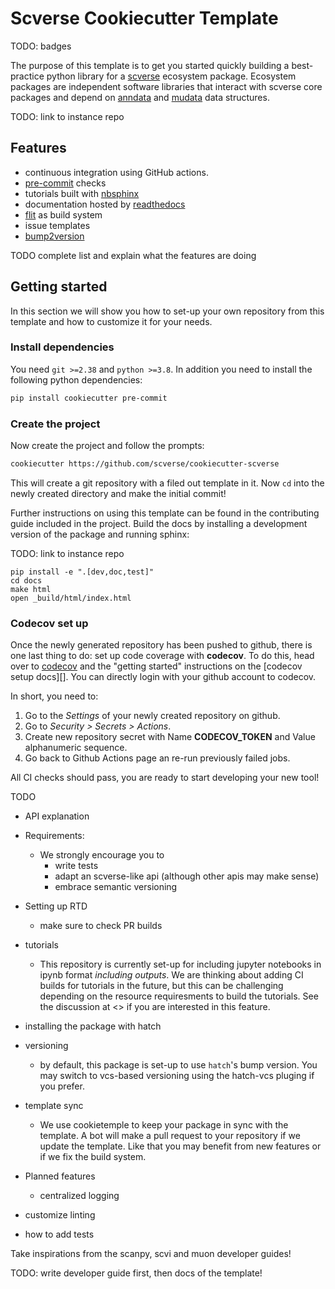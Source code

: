 # Scverse Cookiecutter Template

TODO: badges

The purpose of this template is to get you started quickly building a best-practice python library for a [scverse][] ecosystem package.
Ecosystem packages are independent software libraries that interact with scverse core packages and depend on [anndata][] and [mudata][] data structures.

TODO: link to instance repo

## Features

-   continuous integration using GitHub actions.
-   [pre-commit][] checks
-   tutorials built with [nbsphinx][]
-   documentation hosted by [readthedocs][]
-   [flit][] as build system
-   issue templates
-   [bump2version][]

TODO complete list and explain what the features are doing

## Getting started

In this section we will show you how to set-up your own repository from this template
and how to customize it for your needs.

### Install dependencies

You need `git >=2.38` and `python >=3.8`. In addition you need to install the following python dependencies:

```bash
pip install cookiecutter pre-commit
```

### Create the project

Now create the project and follow the prompts:

```bash
cookiecutter https://github.com/scverse/cookiecutter-scverse
```

This will create a git repository with a filed out template in it.
Now `cd` into the newly created directory and make the initial commit!

Further instructions on using this template can be found in the contributing guide included in the project. Build the docs by installing a development version of the package and running sphinx:

TODO: link to instance repo

```
pip install -e ".[dev,doc,test]"
cd docs
make html
open _build/html/index.html
```

### Codecov set up

Once the newly generated repository has been pushed to github, there is one last thing to do: set up code coverage with **codecov**.
To do this, head over to [codecov][] and the "getting started" instructions on the [codecov setup docs][]. You can directly login with your github account to codecov.

In short, you need to:

1. Go to the _Settings_ of your newly created repository on github.
2. Go to _Security > Secrets > Actions_.
3. Create new repository secret with Name **CODECOV_TOKEN** and Value alphanumeric sequence.
4. Go back to Github Actions page an re-run previously failed jobs.

All CI checks should pass, you are ready to start developing your new tool!

[flit]: https://flit.pypa.io/en/latest/
[readthedocs]: https://readthedocs.org/
[nbsphinx]: https://github.com/spatialaudio/nbsphinx
[pre-commit]: https://pre-commit.com/
[bump2version]: https://github.com/c4urself/bump2version/
[scverse]: https://scverse.org/
[anndata]: https://anndata.readthedocs.io/en/latest/
[mudata]: https://muon.readthedocs.io/en/latest/notebooks/quickstart_mudata.html
[codecov]: https://about.codecov.io/
[codecov setup]: https://docs.codecov.com/docs

TODO

-   API explanation
-   Requirements:

    -   We strongly encourage you to
        -   write tests
        -   adapt an scverse-like api (although other apis may make sense)
        -   embrace semantic versioning

-   Setting up RTD

    -   make sure to check PR builds

-   tutorials

    -   This repository is currently set-up for including jupyter notebooks in ipynb format _including outputs_.
        We are thinking about adding CI builds for tutorials in the future, but this can be challenging depending on the resource requiresments to build the tutorials. See the discussion at <> if you are interested in this feature.

-   installing the package with hatch
-   versioning

    -   by default, this package is set-up to use `hatch`'s bump version. You may switch to vcs-based versioning using
        the hatch-vcs pluging if you prefer.

-   template sync

    -   We use cookietemple to keep your package in sync with the template. A bot will make a pull request to your repository if we update the template. Like that you may benefit from new features or if we fix the build system.

-   Planned features

    -   centralized logging

-   customize linting
-   how to add tests

Take inspirations from the scanpy, scvi and muon developer guides!

TODO: write developer guide first, then docs of the template!

